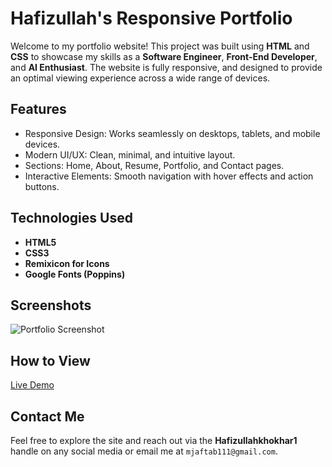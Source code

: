 # Hafizullah's Responsive Portfolio

Welcome to my portfolio website! This project was built using **HTML** and **CSS** to showcase my skills as a **Software Engineer**, **Front-End Developer**, and **AI Enthusiast**. The website is fully responsive, and designed to provide an optimal viewing experience across a wide range of devices. 

## Features
- Responsive Design: Works seamlessly on desktops, tablets, and mobile devices.
- Modern UI/UX: Clean, minimal, and intuitive layout.
- Sections: Home, About, Resume, Portfolio, and Contact pages.
- Interactive Elements: Smooth navigation with hover effects and action buttons.

## Technologies Used
- **HTML5**
- **CSS3** 
- **Remixicon for Icons**
- **Google Fonts (Poppins)**

## Screenshots
![Portfolio Screenshot](assets/screenshot.png)

## How to View
[Live Demo](https://your-live-site-url.com)

## Contact Me
Feel free to explore the site and reach out via the **Hafizullahkhokhar1** handle on any social media or email me at `mjaftab111@gmail.com`.
